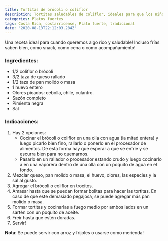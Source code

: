 ```yaml
---
title: Tortitas de brócoli o coliflor
description: Tortitas saludables de coliflor, ideales para que los niños coman este vegetal tan rechazado por ellos! 
categories: Platos fuertes
tags: Costa Rica, costarricense, Plato fuerte, tradicional
date: "2020-08-13T22:12:03.284Z"
---
```

Una receta ideal para cuando queremos algo rico y saludable! Incluso frías saben bien, como snack, como cena o como acompañamiento!

### Ingredientes:

- 1/2 coliflor o brócoli
- 3/2 taza de queso rallado
- 1/2 taza de pan molido o masa
- 1 huevo entero
- Olores picados: cebolla, chile, culantro.
- Sazón completo
- Pimienta negra
- Sal

### Indicaciones:

1. Hay 2 opciones: 
    - Cocinar el brócoli o coliflor en una olla con agua (la mitad entera) y luego picarlo bien fino, rallarlo o ponerlo en el procesador de alimentos. De esta forma hay que esperar a que se enfrie y se escurra bien para no quemarnos.
    - Pasarlo en un rallador o procesador estando crudo y luego cocinarlo a en una vaporera dentro de una olla con un poquito de agua en el fondo.
2. Mezclar queso, pan molido o masa, el huevo, olores, las especies y la sal al gusto.
3. Agregar el brócoli o coliflor en trocitos.
4. Amasar hasta que se puedan formar bolitas para hacer las tortitas. En caso de que este demasiado pegajosa, se puede agregar más pan molido o masa.
5. Formar tortitas y cocinarlas a fuego medio por ambos lados en un sartén con un poquito de aceite.
6. Freír hasta que estén doradas.
7. Servir!


**Nota**: Se puede servir con arroz y frijoles o usarse como merienda!

